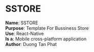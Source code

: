 # SSTORE

**Name**: SSTORE  
**Purpose**: Template For Bussiness Store  
**Use**: React-Native  
**Is a**: Mobile cross-platform application  
**Author**: Duong Tan Phat  
